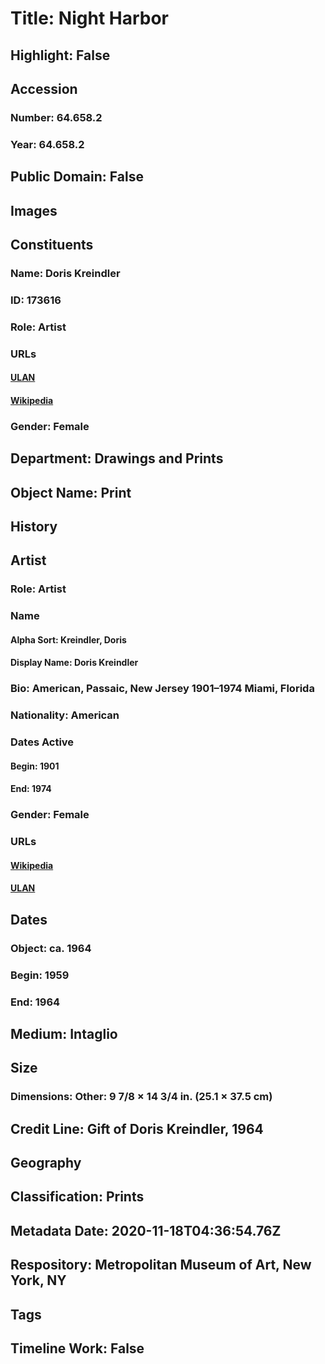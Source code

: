 # Title: Night Harbor
## Highlight: False
## Accession
### Number: 64.658.2
### Year: 64.658.2
## Public Domain: False
## Images
## Constituents
### Name: Doris Kreindler
### ID: 173616
### Role: Artist
### URLs
#### [ULAN](http://vocab.getty.edu/page/ulan/500465042)
#### [Wikipedia](https://www.wikidata.org/wiki/Q21294982)
### Gender: Female
## Department: Drawings and Prints
## Object Name: Print
## History
## Artist
### Role: Artist
### Name
#### Alpha Sort: Kreindler, Doris
#### Display Name: Doris Kreindler
### Bio: American, Passaic, New Jersey 1901–1974 Miami, Florida
### Nationality: American
### Dates Active
#### Begin: 1901
#### End: 1974
### Gender: Female
### URLs
#### [Wikipedia](https://www.wikidata.org/wiki/Q21294982)
#### [ULAN](http://vocab.getty.edu/page/ulan/500465042)
## Dates
### Object: ca. 1964
### Begin: 1959
### End: 1964
## Medium: Intaglio
## Size
### Dimensions: Other: 9 7/8 × 14 3/4 in. (25.1 × 37.5 cm)
## Credit Line: Gift of Doris Kreindler, 1964
## Geography
## Classification: Prints
## Metadata Date: 2020-11-18T04:36:54.76Z
## Respository: Metropolitan Museum of Art, New York, NY
## Tags
## Timeline Work: False